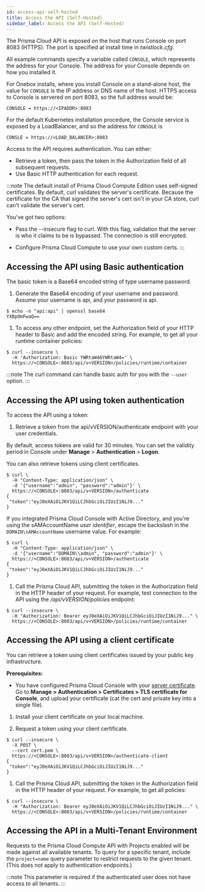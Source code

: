 ```yaml
---
id: access-api-self-hosted
title: Access the API (Self-Hosted)
sidebar_label: Access the API (Self-Hosted)
---
```


The Prisma Cloud API is exposed on the host that runs Console on port 8083 (HTTPS).
The port is specified at install time in _twistlock.cfg_.

All example commands specify a variable called `CONSOLE`, which represents the address for your Console.
The address for your Console depends on how you installed it.

For Onebox installs, where you install Console on a stand-alone host, the value for `CONSOLE` is the IP address or DNS name of the host.
HTTPS access to Console is servered on port 8083, so the full address would be:

```
CONSOLE = https://<IPADDR>:8083
```

For the default Kubernetes installation procedure, the Console service is exposed by a LoadBalancer, and so the address for `CONSOLE` is

```
CONSLE = https://<LOAD_BALANCER>:8083
```

Access to the API requires authentication.
You can either:

* Retrieve a token, then pass the token in the Authorization field of all subsequent requests.
* Use Basic HTTP authentication for each request.

:::note
The default install of Prisma Cloud Compute Edition uses self-signed certificates.
By default, curl validates the server's certificate.
Because the certificate for the CA that signed the server's cert isn't in your CA store, curl can't validate the server's cert.

You've got two options:

* Pass the --insecure flag to curl.
With this flag, validation that the server is who it claims to be is bypassed.
The connection is still encrypted.

* Configure Prisma Cloud Compute to use your own custom certs.
:::


## Accessing the API using Basic authentication

The basic token is a Base64 encoded string of type username:password.

1. Generate the Base64 encoding of your username and password.
Assume your username is api, and your password is api.

  ```
  $ echo -n "api:api" | openssl base64
  YXBpOmFwaQ==
  ```

1. To access any other endpoint, set the Authorization field of your HTTP header to Basic and add the encoded string.
For example, to get all your runtime container policies:

  ```
  $ curl --insecure \
    -H 'Authorization: Basic YWRtaW46YWRtaW4=' \
    https://<CONSOLE>:8083/api/v<VERSION>/policies/runtime/container
  ```

:::note
The curl command can handle basic auth for you with the `--user` option.
:::


## Accessing the API using token authentication

To access the API using a token:

1. Retrieve a token from the api/vVERSION/authenticate endpoint with your user credentials.

By default, access tokens are valid for 30 minutes. You can set the validity period in Console under **Manage** > **Authentication** > **Logon**.

You can also retrieve tokens using client certificates.

  ```
  $ curl \
    -H "Content-Type: application/json" \
    -d '{"username":"admin", "password":"admin"}' \
    https://<CONSOLE>:8083/api/v<VERSION>/authenticate
  {
   "token":"eyJ0eXAiOiJKV1QiLCJhbGciOiJIUzI1NiJ9..."
  }
  ```

  If you integrated Prisma Cloud Console with Active Directory, and you're using the sAMAccountName _user identifier_, escape the backslash in the `DOMAIN\sAMAccountName` username value.
  For example:

  ```
  $ curl \
    -H "Content-Type: application/json" \
    -d '{"username":"DOMAIN\\admin", "password":"admin"}' \
    https://<CONSOLE>:8083/api/v<VERSION>/authenticate
  {
   "token":"eyJ0eXAiOiJKV1QiLCJhbGciOiJIUzI1NiJ9..."
  }
  ```

1. Call the Prisma Cloud API, submitting the token in the Authorization field in the HTTP header of your request.
For example, test connection to the API using the _/api/vVERSION/policies_ endpoint:

  ```
  $ curl --insecure \
    -H "Authorization: Bearer eyJ0eXAiOiJKV1QiLCJhbGciOiJIUzI1NiJ9..." \
    https://<CONSOLE>:8083/api/v<VERSION>/policies/runtime/container
  ```

## Accessing the API using a client certificate

You can retrieve a token using client certificates issued by your public key infrastructure.

**Prerequisites:**

* You have configured Prisma Cloud Console with your [server certificate](https://docs.paloaltonetworks.com/prisma/prisma-cloud/21.04/prisma-cloud-compute-edition-admin/authentication/use_custom_certs_for_auth.html).
Go to **Manage > Authentication > Certificates > TLS certificate for Console**, and upload your certificate (cat the cert and private key into a single file).

1. Install your client certificate on your local machine.

1. Request a token using your client certificate.

  ```
  $ curl --insecure \
    -X POST \
    --cert cert.pem \
    https://<CONSOLE>:8083/api/v<VERSION>/authenticate-client
  {
   "token":"eyJ0eXAiOiJKV1QiLCJhbGciOiJIUzI1NiJ9..."
  }
  ```

1. Call the Prisma Cloud API, submitting the token in the Authorization field in the HTTP header of your request.
For example, to get all policies:

  ```
  $ curl --insecure \
    -H "Authorization: Bearer eyJ0eXAiOiJKV1QiLCJhbGciOiJIUzI1NiJ9..." \
    https://<CONSOLE>:8083/api/v<VERSION>/policies/runtime/container
  ```

## Accessing the API in a Multi-Tenant Environment

Requests to the Prisma Cloud Compute API with Projects enabled will be made against all available tenants. To query for a specific tenant, include the `project=name` query parameter to restrict requests to the given tenant. (This does not apply to authentication endpoints.)

:::note
This parameter is required if the authenticated user does not have access to all tenants.
:::
